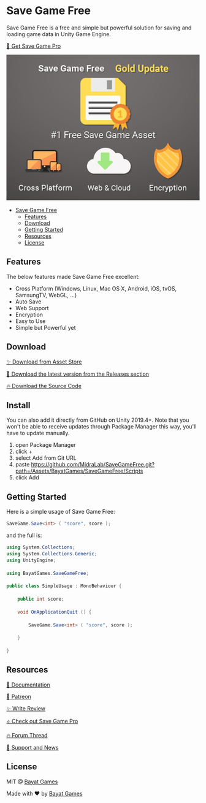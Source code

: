 # Save Game Free

Save Game Free is a free and simple but powerful solution for saving and loading game data in Unity Game Engine.

[:rocket: Get Save Game Pro](https://github.com/BayatGames/SaveGamePro/)

<p align="center">
	<img src="https://raw.githubusercontent.com/BayatGames/SaveGameFree/master/Assets/BayatGames/SaveGameFree/PressKit/Unity%20Package%20Key%20Images%20-%20Large-01.png" alt="Save Game Free Logo" />
</p>

<!-- TOC -->
* [Save Game Free](#save-game-free)
  * [Features](#features)
  * [Download](#download)
  * [Getting Started](#getting-started)
  * [Resources](#resources)
  * [License](#license)
<!-- TOC -->

## Features

The below features made Save Game Free excellent:

- Cross Platform (Windows, Linux, Mac OS X, Android, iOS, tvOS, SamsungTV, WebGL, ...)
- Auto Save
- Web Support
- Encryption
- Easy to Use
- Simple but Powerful yet

## Download

[:sparkles: Download from Asset Store](https://assetstore.unity.com/packages/tools/input-management/save-game-free-gold-update-81519)

[:rocket: Download the latest version from the Releases section](https://github.com/BayatGames/SaveGameFree/releases/latest)

[:fire: Download the Source Code](https://github.com/BayatGames/SaveGameFree/archive/master.zip)

## Install
You can also add it directly from GitHub on Unity 2019.4+. Note that you won't be able to receive updates through Package Manager this way, you'll have to update manually.

1. open Package Manager
2. click +
3. select Add from Git URL
4. paste https://github.com/MidraLab/SaveGameFree.git?path=/Assets/BayatGames/SaveGameFree/Scripts
5. click Add
## Getting Started

Here is a simple usage of Save Game Free:

```csharp
SaveGame.Save<int> ( "score", score );
```

and the full is:

```csharp
using System.Collections;
using System.Collections.Generic;
using UnityEngine;

using BayatGames.SaveGameFree;

public class SimpleUsage : MonoBehaviour {

	public int score;

	void OnApplicationQuit () {

		SaveGame.Save<int> ( "score", score );

	}

}
```

## Resources

[:book: Documentation](http://docs.bayat.io/savegamefree)

[:rocket: Patreon](https://www.patreon.com/BayatGames)

[:sparkles: Write Review](https://www.assetstore.unity3d.com/#!/content/81519)

[:star: Check out Save Game Pro](https://github.com/BayatGames/SaveGamePro/)

[:fire: Forum Thread](https://forum.unity3d.com/threads/released-empireassets-save-game-free.457658/)

[:newspaper: Support and News](https://github.com/BayatGames/Support)

## License

MIT @ [Bayat Games](https://github.com/BayatGames)

Made with :heart: by [Bayat Games](https://github.com/BayatGames)
